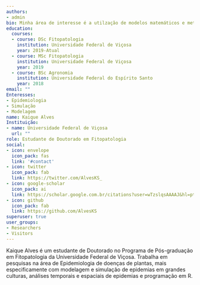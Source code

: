 ```yaml
---
authors:
- admin
bio: Minha área de interesse é a utilzação de modelos matemáticos e metodos de simulação para estudar epidemias de doenças de plantas.
education:
  courses:
  - course: DSc Fitopatologia
    institution: Universidade Federal de Viçosa
    year: 2019-Atual
  - course: MSc Fitopatologia
    institution: Universidade Federal de Viçosa
    year: 2019
  - course: BSc Agronomia
    institution: Universidade Federal do Espírito Santo
    year: 2018
email: ""
Enteresses:
- Epidemiologia
- Simulação
- Modelagem
name: Kaique Alves
Instituição:
- name: Universidade Federal de Viçosa
  url: ""
role: Estudante de Doutorado em Fitopatologia
social:
- icon: envelope
  icon_pack: fas
  link: '#contact'
- icon: twitter
  icon_pack: fab
  link: https://twitter.com/AlvesKS_
- icon: google-scholar
  icon_pack: ai
  link: https://scholar.google.com.br/citations?user=wTzslqsAAAAJ&hl=pt-BR&authuser=1
- icon: github
  icon_pack: fab
  link: https://github.com/AlvesKS
superuser: true
user_groups:
- Researchers
- Visitors
---
```


Kaique Alves é um estudante de Doutorado no Programa de Pós-graduação em Fitopatologia da Universidade Federal de Viçosa. Trabalha em pesquisas na área de Epidemiologia de doenças de plantas, mais especificamente com modelagem e simulação de epidemias em grandes culturas, análises temporais e espaciais de epidemias e programação em R.

